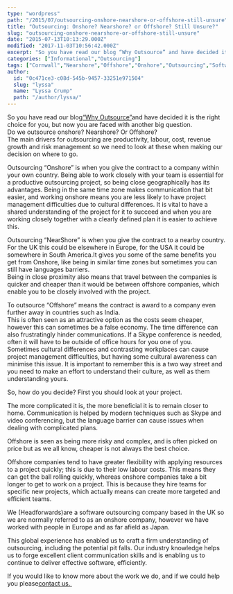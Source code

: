 ```yaml
---
type: "wordpress"
path: "/2015/07/outsourcing-onshore-nearshore-or-offshore-still-unsure"
title: "Outsourcing: Onshore? Nearshore? or Offshore? Still Unsure?"
slug: "outsourcing-onshore-nearshore-or-offshore-still-unsure"
date: "2015-07-13T10:13:29.000Z"
modified: "2017-11-03T10:56:42.000Z"
excerpt: "So you have read our blog “Why Outsource” and have decided it is the right choice for you, but now you are faced with another big question. Do we outsource onshore? Nearshore? Or Offshore? The main drivers for outsourcing are productivity, labour, cost, revenue growth and risk management so we need to look at these when making \[…\]"
categories: ["Informational","Outsourcing"]
tags: ["Cornwall","Nearshore","Offshore","Onshore","Outsourcing","Software","Software Outsourcing"]
author:
  id: "0c471ce3-c08d-545b-9457-33251e971504"
  slug: "lyssa"
  name: "Lyssa Crump"
  path: "/author/lyssa/"
---
```

So you have read our blog[“Why Outsource”](http://www.headforwards.com/2015/06/why-outsource/)and have decided it is the right choice for you, but now you are faced with another big question.  
Do we outsource onshore? Nearshore? Or Offshore?  
The main drivers for outsourcing are productivity, labour, cost, revenue growth and risk management so we need to look at these when making our decision on where to go.

Outsourcing “Onshore” is when you give the contract to a company within your own country. Being able to work closely with your team is essential for a productive outsourcing project, so being close geographically has its advantages. Being in the same time zone makes communication that bit easier, and working onshore means you are less likely to have project management difficulties due to cultural differences. It is vital to have a shared understanding of the project for it to succeed and when you are working closely together with a clearly defined plan it is easier to achieve this.

Outsourcing “NearShore” is when you give the contract to a nearby country. For the UK this could be elsewhere in Europe, for the USA it could be somewhere in South America.It gives you some of the same benefits you get from Onshore, like being in similar time zones but sometimes you can still have languages barriers.  
Being in close proximity also means that travel between the companies is quicker and cheaper than it would be between offshore companies, which enable you to be closely involved with the project.

To outsource “Offshore” means the contract is award to a company even further away in countries such as India.  
This is often seen as an attractive option as the costs seem cheaper, however this can sometimes be a false economy. The time difference can also frustratingly hinder communications. If a Skype conference is needed, often it will have to be outside of office hours for you one of you.  
Sometimes cultural differences and contrasting workplaces can cause project management difficulties, but having some cultural awareness can minimise this issue. It is important to remember this is a two way street and you need to make an effort to understand their culture, as well as them understanding yours.

So, how do you decide? First you should look at your project.

The more complicated it is, the more beneficial it is to remain closer to home. Communication is helped by modern techniques such as Skype and video conferencing, but the language barrier can cause issues when dealing with complicated plans.

Offshore is seen as being more risky and complex, and is often picked on price but as we all know, cheaper is not always the best choice.

Offshore companies tend to have greater flexibility with applying resources to a project quickly; this is due to their low labour costs. This means they can get the ball rolling quickly, whereas onshore companies take a bit longer to get to work on a project. This is because they hire teams for specific new projects, which actually means can create more targeted and efficient teams.

We (Headforwards)are a software outsourcing company based in the UK so we are normally referred to as an onshore company, however we have worked with people in Europe and as far afield as Japan.

This global experience has enabled us to craft a firm understanding of outsourcing, including the potential pit falls. Our industry knowledge helps us to forge excellent client communication skills and is enabling us to continue to deliver effective software, efficiently. 

If you would like to know more about the work we do, and if we could help you please[contact us. ](http://www.headforwards.com/contactus/)